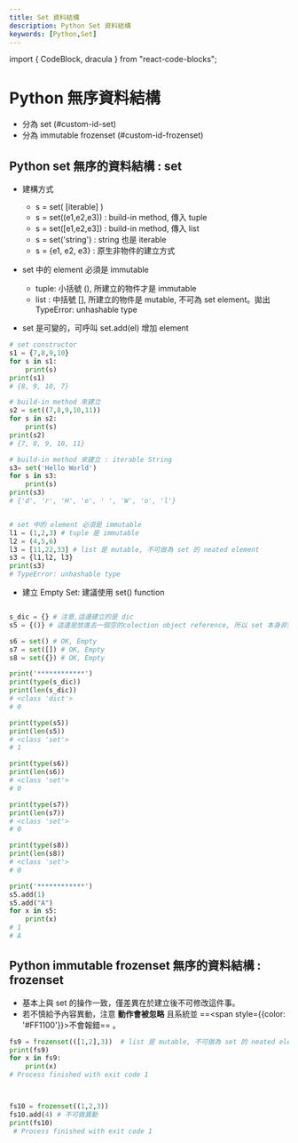 ```yaml
---
title: Set 資料結構
description: Python Set 資料結構
keywords: [Python,Set]
---
```

import { CodeBlock, dracula  } from "react-code-blocks";

# Python 無序資料結構 
* 分為 set (#custom-id-set) 
* 分為 immutable frozenset (#custom-id-frozenset)  

## Python set 無序的資料結構 : set<span id="custom-id-set"></span>
* 建構方式
    * s = set( [iterable] )  
    * s = set((e1,e2,e3)) : build-in method, 傳入 tuple  
    * s = set([e1,e2,e3]) : build-in method, 傳入 list  
    * s = set('string') : string 也是 iterable  
    * s = {e1, e2, e3} : 原生非物件的建立方式
    
* set 中的 element 必須是 immutable  
    * tuple: 小括號 (), 所建立的物件才是 immutable  
    * list : 中括號 \[\], 所建立的物件是 mutable, 不可為 set element。拋出 TypeError: unhashable type  

* set 是可變的，可呼叫 set.add(el) 增加 element

```python
# set constructor
s1 = {7,8,9,10}
for s in s1:
    print(s)
print(s1)
# {8, 9, 10, 7}

# build-in method 來建立
s2 = set((7,8,9,10,11))
for s in s2:
    print(s)
print(s2)
# {7, 8, 9, 10, 11}

# build-in method 來建立 : iterable String
s3= set('Hello World')
for s in s3:
    print(s)
print(s3)
# {'d', 'r', 'H', 'e', ' ', 'W', 'o', 'l'}


# set 中的 element 必須是 immutable
l1 = (1,2,3) # tuple 是 immutable
l2 = (4,5,6)
l3 = [11,22,33] # list 是 mutable, 不可做為 set 的 neated element
s3 = {l1,l2, l3}
print(s3)
# TypeError: unhashable type

```

* 建立 Empty Set: 建議使用 set() function

```python

s_dic = {} # 注意,這邊建立的是 dic 
s5 = {()} # 這邊是放進去一個空的colection object reference, 所以 set 本身非空 

s6 = set() # OK, Empty
s7 = set([]) # OK, Empty
s8 = set({}) # OK, Empty

print('************')
print(type(s_dic))
print(len(s_dic))
# <class 'dict'>
# 0

print(type(s5))
print(len(s5))
# <class 'set'>
# 1

print(type(s6))
print(len(s6))
# <class 'set'>
# 0

print(type(s7))
print(len(s7))
# <class 'set'>
# 0

print(type(s8))
print(len(s8))
# <class 'set'>
# 0

print('************')
s5.add(1)
s5.add("A")
for x in s5:
    print(x)
# 1
# A

```


## Python immutable frozenset 無序的資料結構 : frozenset  <span id="custom-id-frozenset"></span>
* 基本上與 set 的操作一致，僅差異在於建立後不可修改這件事。  
* 若不慎給予內容異動，注意 __動作會被忽略__ 且系統並 ==<span style={{color: '#FF1100'}}>不會報錯</span>==  。  

```python
fs9 = frozenset(([1,2],3))  # list 是 mutable, 不可做為 set 的 neated element
print(fs9)
for x in fs9:
    print(x)
# Process finished with exit code 1



fs10 = frozenset((1,2,3))
fs10.add(4) # 不可做異動
print(fs10)
 # Process finished with exit code 1   
```